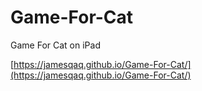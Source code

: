 # Game-For-Cat
Game For Cat on iPad

[https://jamesqaq.github.io/Game-For-Cat/](https://jamesqaq.github.io/Game-For-Cat/)

